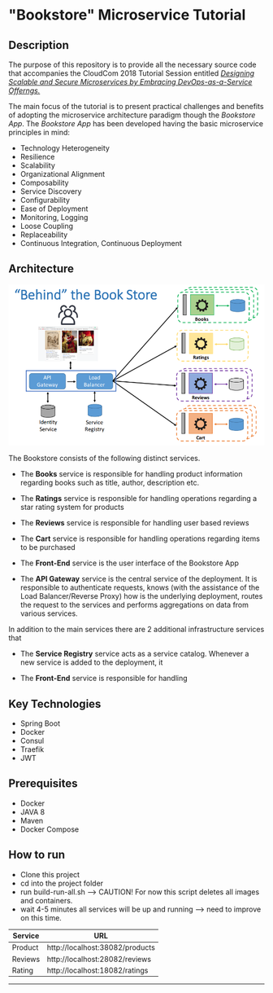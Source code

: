 # "Bookstore" Microservice Tutorial

## Description
The purpose of this repository is to provide all the necessary source code that accompanies the 
CloudCom 2018 Tutorial Session entitled *[Designing Scalable and Secure Microservices by Embracing DevOps-as-a-Service Offerngs.](https://cyprusconferences.org/cloudcom2018/tutorials/)*

The main focus of the tutorial is to present practical challenges and benefits of adopting the microservice architecture paradigm though the *Bookstore App*.
The *Bookstore App* has been developed having the basic microservice principles in mind:
* Technology Heterogeneity
* Resilience
* Scalability
* Organizational Alignment
* Composability
* Service Discovery
* Configurability
* Ease of Deployment
* Monitoring, Logging
* Loose Coupling
* Replaceability
* Continuous Integration, Continuous Deployment

## Architecture
![Bookstore Microservice Architecture](assets/img/architecture.png)

The Bookstore consists of the following distinct services.

* The **Books** service is responsible for handling product information regarding books such as title, author, description etc.

* The **Ratings** service is responsible for handling operations regarding a star rating system for products 

* The **Reviews** service is responsible for handling user based reviews
 
* The **Cart** service is responsible for handling operations regarding items to be purchased 
 
* The **Front-End** service is the user interface of the Bookstore App

* The **API Gateway** service is the central service of the deployment. It is responsible to authenticate requests, knows (with the assistance of the Load Balancer/Reverse Proxy) how is the underlying deployment, routes the request to the services and performs aggregations on data from various services.

In addition to the main services there are 2 additional infrastructure services that 

* The **Service Registry** service acts as a service catalog. Whenever a new service is added to the deployment, it 
 
* The **Front-End** service is responsible for handling 
  

## Key Technologies
* Spring Boot
* Docker
* Consul
* Traefik
* JWT

## Prerequisites
* Docker
* JAVA 8
* Maven
* Docker Compose

## How to run

* Clone this project
* cd into the project folder
* run build-run-all.sh --> CAUTION! For now this script deletes all images and containers.
* wait 4-5 minutes all services will be up and running --> need to improve on this time. 

|Service | URL|
|--------|----|
| Product| http://localhost:38082/products|
| Reviews| http://localhost:28082/reviews|
| Rating | http://localhost:18082/ratings|


---

